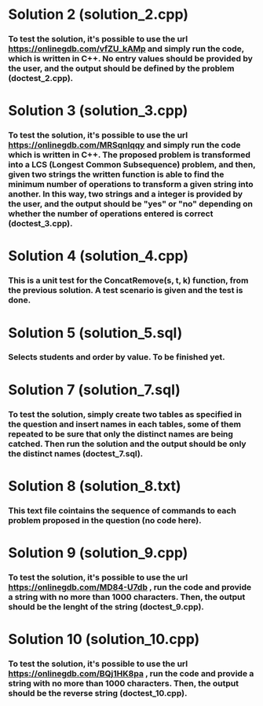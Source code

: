 
# Solution 2 (solution_2.cpp)

### To test the solution, it's possible to use the url https://onlinegdb.com/vfZU_kAMp and simply run the code, which is written in C++. No entry values should be provided by the user, and the output should be defined by the problem (doctest_2.cpp).

# Solution 3 (solution_3.cpp)

### To test the solution, it's possible to use the url https://onlinegdb.com/MRSqnlqqy and simply run the code which is written in C++. The proposed problem is transformed into a LCS (Longest Common Subsequence) problem, and then, given two strings the written function is able to find the minimum number of operations to transform a given string into another. In this way, two strings and a integer is provided by the user, and the output should be "yes" or "no" depending on whether the number of operations entered is correct (doctest_3.cpp).

# Solution 4 (solution_4.cpp)

### This is a unit test for the ConcatRemove(s, t, k) function, from the previous solution. A test scenario is given and the test is done.

# Solution 5 (solution_5.sql)

### Selects students and order by value. To be finished yet.

# Solution 7 (solution_7.sql)

### To test the solution, simply create two tables as specified in the question and insert names in each tables, some of them repeated to be sure that only the distinct names are being catched. Then run the solution and the output should be only the distinct names (doctest_7.sql).

# Solution 8 (solution_8.txt)

### This text file cointains the sequence of commands to each problem proposed in the question (no code here).

# Solution 9 (solution_9.cpp)

### To test the solution, it's possible to use the url https://onlinegdb.com/MD84-U7db , run the code and provide a string with no more than 1000 characters. Then, the output should be the lenght of the string (doctest_9.cpp).

# Solution 10 (solution_10.cpp)

### To test the solution, it's possible to use the url https://onlinegdb.com/BQj1HK8pa , run the code and provide a string with no more than 1000 characters. Then, the output should be the reverse string (doctest_10.cpp).



